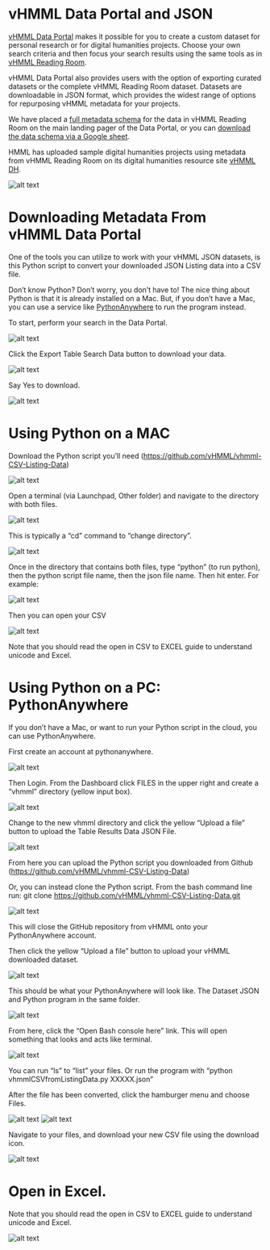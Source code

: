 # vHMML Data Portal and JSON

[vHMML Data Portal](https://www.vhmml.org/dataPortal) makes it possible for you to create a custom dataset for personal research or for digital humanities projects. Choose your own search criteria and then focus your search results using the same tools as in [vHMML Reading Room](https://www.vhmml.org/readingRoom/).

vHMML Data Portal also provides users with the option of exporting curated datasets or the complete vHMML Reading Room dataset. Datasets are downloadable in JSON format, which provides the widest range of options for repurposing vHMML metadata for your projects.

We have placed a [full metadata schema](https://www.vhmml.org/dataPortal/schema) for the data in vHMML Reading Room on the main landing pager of the Data Portal, or you can [download the data schema via a Google sheet](https://bit.ly/vHMMLSchema). 

HMML has uploaded sample digital humanities projects using metadata from vHMML Reading Room on its digital humanities resource site [vHMML DH](https://www.vhmmldh.org/).

![alt text](https://github.com/vHMML/vhmml-CSV-Listing-Data/blob/master/img/vhmml_data_portal.PNG "vHMML Data Portal")

# Downloading Metadata From vHMML Data Portal

One of the tools you can utilize to work with your vHMML JSON datasets, is this Python script to convert your downloaded JSON Listing data into a CSV file.

Don’t know Python? Don’t worry, you don’t have to! The nice thing about Python is that it is already installed on a Mac. But, if you don’t have a Mac, you can use a service like [PythonAnywhere](https://www.pythonanywhere.com) to run the program instead. 

To start, perform your search in the Data Portal.

![alt text](https://github.com/vHMML/vhmml-CSV-Listing-Data/blob/master/img/vhmml_dp_search.PNG "Search")
  
Click the Export Table Search Data button to download your data.

![alt text](https://github.com/vHMML/vhmml-CSV-Listing-Data/blob/master/img/vhmml_dp_export.PNG "Export")
  
Say Yes to download.

![alt text](https://github.com/vHMML/vhmml-CSV-Listing-Data/blob/master/img/vhmml_dp_export_confirm.PNG "Confirm")

# Using Python on a MAC

Download the Python script you’ll need (https://github.com/vHMML/vhmml-CSV-Listing-Data)

![alt text](https://github.com/vHMML/vhmml-CSV-Listing-Data/blob/master/img/dp_mac_files.png "files")

Open a terminal (via Launchpad, Other folder) and navigate to the directory with both files.

![alt text](https://github.com/vHMML/vhmml-CSV-Listing-Data/blob/master/img/dp_mac_terminal.png "Terminal")

This is typically a “cd” command to “change directory”.

![alt text](https://github.com/vHMML/vhmml-CSV-Listing-Data/blob/master/img/dp_mac_run.png "File list")

Once in the directory that contains both files, type “python” (to run python), then the python script file name, then the json file name. Then hit enter. For example:

![alt text](https://github.com/vHMML/vhmml-CSV-Listing-Data/blob/master/img/dp_mac_files_run.png "files and run")

Then you can open your CSV

![alt text](https://github.com/vHMML/vhmml-CSV-Listing-Data/blob/master/img/dp_mac_csv.png "Open CSV file")

Note that you should read the open in CSV to EXCEL guide to understand unicode and Excel.

# Using Python on a PC: PythonAnywhere

If you don’t have a Mac, or want to run your Python script in the cloud, you can use PythonAnywhere.

First create an account at pythonanywhere.

![alt text](https://github.com/vHMML/vhmml-CSV-Listing-Data/blob/master/img/pa_create_account.PNG "Create account")

Then Login. From the Dashboard click FILES in the upper right and create a “vhmml” directory (yellow input box).

![alt text](https://github.com/vHMML/vhmml-CSV-Listing-Data/blob/master/img/pa_files_new_dir.PNG "New Directory")

Change to the new vhmml directory and click the yellow “Upload a file” button to upload the Table Results Data JSON File.

![alt text](https://github.com/vHMML/vhmml-CSV-Listing-Data/blob/master/img/pa_upload_file.PNG "Upload file")

From here you can upload the Python script you downloaded from Github (https://github.com/vHMML/vhmml-CSV-Listing-Data)

Or, you can instead clone the Python script. From the bash command line run: git clone https://github.com/vHMML/vhmml-CSV-Listing-Data.git 

![alt text](https://github.com/vHMML/vhmml-CSV-Listing-Data/blob/master/img/pa_git_clone.PNG "Git Clone")

This will close the GitHub repository from vHMML onto your PythonAnywhere account.

Then click the yellow “Upload a file” button to upload your vHMML downloaded dataset.

![alt text](https://github.com/vHMML/vhmml-CSV-Listing-Data/blob/master/img/pa_upload_python_file.PNG "Upload")

This should be what your PythonAnywhere will look like. The Dataset JSON and Python program in the same folder.

![alt text](https://github.com/vHMML/vhmml-CSV-Listing-Data/blob/master/img/pa_files_uploaded_open_bash.PNG "Files uploaded")

From here, click the “Open Bash console here” link. This will open something that looks and acts like terminal.

![alt text](https://github.com/vHMML/vhmml-CSV-Listing-Data/blob/master/img/pa_bash_run_program.PNG "Bash Command line")

You can run “ls” to “list” your files. Or run the program with “python vhmmlCSVfromListingData.py XXXXX.json”

After the file has been converted, click the hamburger menu and choose Files.

![alt text](https://github.com/vHMML/vhmml-CSV-Listing-Data/blob/master/img/pa_view_files.PNG "Files menu")
![alt text](https://github.com/vHMML/vhmml-CSV-Listing-Data/blob/master/img/pa_files_nav_dir.PNG "Navigate files")

Navigate to your files, and download your new CSV file using the download icon.

![alt text](https://github.com/vHMML/vhmml-CSV-Listing-Data/blob/master/img/pa_files_download_csv.PNG "Download CSV")

# Open in Excel.

Note that you should read the open in CSV to EXCEL guide to understand unicode and Excel.

![alt text](https://github.com/vHMML/vhmml-CSV-Listing-Data/blob/master/img/pa_view_excel.PNG "View Excel")
